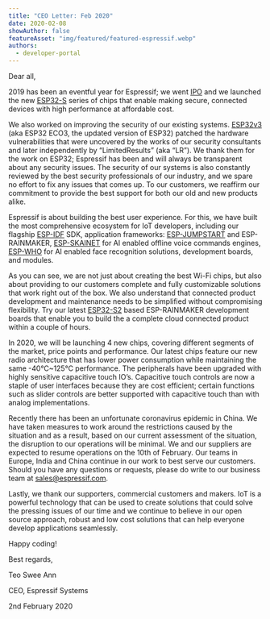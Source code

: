 ```yaml
---
title: "CEO Letter: Feb 2020"
date: 2020-02-08
showAuthor: false
featureAsset: "img/featured/featured-espressif.webp"
authors:
  - developer-portal
---
```

Dear all,

2019 has been an eventful year for Espressif; we went [IPO](https://www.espressif.com/en/news/Espressif_IPO) and we launched the new [ESP32-S](https://www.espressif.com/en/products/hardware/socs) series of chips that enable making secure, connected devices with high performance at affordable cost.

We also worked on improving the security of our existing systems. [ESP32v3](https://www.espressif.com/en/news/ESP32_FIA_Analysis) (aka ESP32 ECO3, the updated version of ESP32) patched the hardware vulnerabilities that were uncovered by the works of our security consultants and later independently by “LimitedResults” (aka “LR”). We thank them for the work on ESP32; Espressif has been and will always be transparent about any security issues. The security of our systems is also constantly reviewed by the best security professionals of our industry, and we spare no effort to fix any issues that comes up. To our customers, we reaffirm our commitment to provide the best support for both our old and new products alike.

Espressif is about building the best user experience. For this, we have built the most comprehensive ecosystem for IoT developers, including our flagship [ESP-IDF](https://docs.espressif.com/projects/esp-idf/en/latest/index.html) SDK, application frameworks: [ESP-JUMPSTART](https://docs.espressif.com/projects/esp-jumpstart/en/latest/introduction.html) and ESP-RAINMAKER, [ESP-SKAINET](https://www.espressif.com/en/products/software/esp-skainet/overview) for AI enabled offline voice commands engines, [ESP-WHO](https://github.com/espressif/esp-who) for AI enabled face recognition solutions, development boards, and modules.

As you can see, we are not just about creating the best Wi-Fi chips, but also about providing to our customers complete and fully customizable solutions that work right out of the box. We also understand that connected product development and maintenance needs to be simplified without compromising flexibility. Try our latest [ESP32-S2](https://www.espressif.com/sites/default/files/documentation/esp32-s2_datasheet_en.pdf) based ESP-RAINMAKER development boards that enable you to build the a complete cloud connected product within a couple of hours.

In 2020, we will be launching 4 new chips, covering different segments of the market, price points and performance. Our latest chips feature our new radio architecture that has lower power consumption while maintaining the same -40°C~125°C performance. The peripherals have been upgraded with highly sensitive capacitive touch IO’s. Capacitive touch controls are now a staple of user interfaces because they are cost efficient; certain functions such as slider controls are better supported with capacitive touch than with analog implementations.

Recently there has been an unfortunate coronavirus epidemic in China. We have taken measures to work around the restrictions caused by the situation and as a result, based on our current assessment of the situation, the disruption to our operations will be minimal. We and our suppliers are expected to resume operations on the 10th of February. Our teams in Europe, India and China continue in our work to best serve our customers. Should you have any questions or requests, please do write to our business team at [sales@espressif.com](mailto:sales@espressif.com).

Lastly, we thank our supporters, commercial customers and makers. IoT is a powerful technology that can be used to create solutions that could solve the pressing issues of our time and we continue to believe in our open source approach, robust and low cost solutions that can help everyone develop applications seamlessly.

Happy coding!

Best regards,

Teo Swee Ann

CEO, Espressif Systems

2nd February 2020
